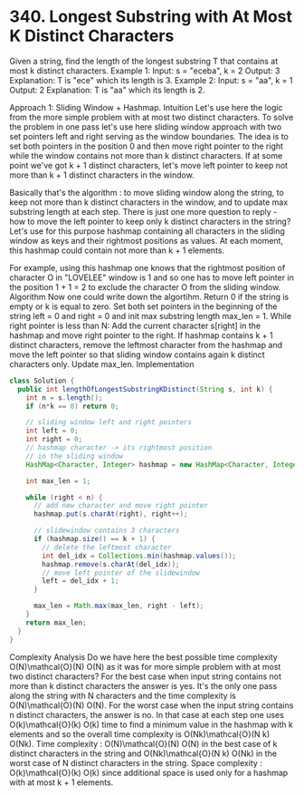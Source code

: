 # 340. Longest Substring with At Most K Distinct Characters

Given a string, find the length of the longest substring T that contains at most k distinct characters.
Example 1:
Input: s = "eceba", k = 2
Output: 3
Explanation: T is "ece" which its length is 3.
Example 2:
Input: s = "aa", k = 1
Output: 2
Explanation: T is "aa" which its length is 2.

Approach 1: Sliding Window + Hashmap.
Intuition
Let's use here the logic from the more simple problem with at most two distinct characters.
To solve the problem in one pass let's use here sliding window approach with two set pointers left and right serving as the window boundaries.
The idea is to set both pointers in the position 0 and then move right pointer to the right while the window contains not more than k distinct characters. If at some point we've got k + 1 distinct characters, let's move left pointer to keep not more than k + 1 distinct characters in the window.

Basically that's the algorithm : to move sliding window along the string, to keep not more than k distinct characters in the window, and to update max substring length at each step.
There is just one more question to reply - how to move the left pointer to keep only k distinct characters in the string?
Let's use for this purpose hashmap containing all characters in the sliding window as keys and their rightmost positions as values. At each moment, this hashmap could contain not more than k + 1 elements.

For example, using this hashmap one knows that the rightmost position of character O in "LOVELEE" window is 1 and so one has to move left pointer in the position 1 + 1 = 2 to exclude the character O from the sliding window.
Algorithm
Now one could write down the algortihm.
Return 0 if the string is empty or k is equal to zero.
Set both set pointers in the beginning of the string left = 0 and right = 0 and init max substring length max_len = 1.
While right pointer is less than N: 
Add the current character s[right] in the hashmap and move right pointer to the right.
If hashmap contains k + 1 distinct characters, remove the leftmost character from the hashmap and move the left pointer so that sliding window contains again k distinct characters only.
Update max_len.
Implementation

```java
class Solution {
  public int lengthOfLongestSubstringKDistinct(String s, int k) {
    int n = s.length();
    if (n*k == 0) return 0;

    // sliding window left and right pointers
    int left = 0;
    int right = 0;
    // hashmap character -> its rightmost position 
    // in the sliding window
    HashMap<Character, Integer> hashmap = new HashMap<Character, Integer>();

    int max_len = 1;

    while (right < n) {
      // add new character and move right pointer
      hashmap.put(s.charAt(right), right++);

      // slidewindow contains 3 characters
      if (hashmap.size() == k + 1) {
        // delete the leftmost character
        int del_idx = Collections.min(hashmap.values());
        hashmap.remove(s.charAt(del_idx));
        // move left pointer of the slidewindow
        left = del_idx + 1;
      }

      max_len = Math.max(max_len, right - left);
    }
    return max_len;
  }
}
```
Complexity Analysis
Do we have here the best possible time complexity 
O(N)\mathcal{O}(N)
O(N) as it was for more simple problem with at most two distinct characters?
For the best case when input string contains not more than k distinct characters the answer is yes. It's the only one pass along the string with N characters and the time complexity is 
O(N)\mathcal{O}(N)
O(N).
For the worst case when the input string contains n distinct characters, the answer is no. In that case at each step one uses 
O(k)\mathcal{O}(k)
O(k) time to find a minimum value in the hashmap with k elements and so the overall time complexity is 
O(Nk)\mathcal{O}(N k)
O(Nk).
Time complexity : 
O(N)\mathcal{O}(N)
O(N) in the best case of k distinct characters in the string and 
O(Nk)\mathcal{O}(N k)
O(Nk) in the worst case of N distinct characters in the string.
Space complexity : 
O(k)\mathcal{O}(k)
O(k) since additional space is used only for a hashmap with at most k + 1 elements. 
